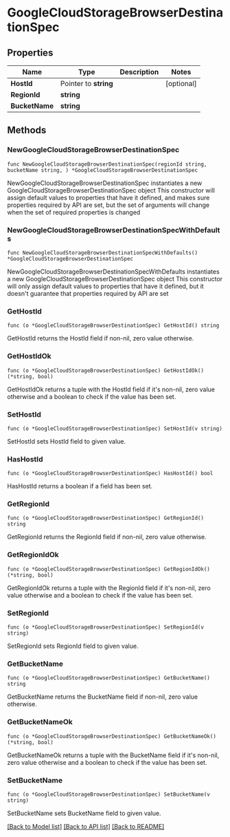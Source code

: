 # GoogleCloudStorageBrowserDestinationSpec

## Properties

Name | Type | Description | Notes
------------ | ------------- | ------------- | -------------
**HostId** | Pointer to **string** |  | [optional] 
**RegionId** | **string** |  | 
**BucketName** | **string** |  | 

## Methods

### NewGoogleCloudStorageBrowserDestinationSpec

`func NewGoogleCloudStorageBrowserDestinationSpec(regionId string, bucketName string, ) *GoogleCloudStorageBrowserDestinationSpec`

NewGoogleCloudStorageBrowserDestinationSpec instantiates a new GoogleCloudStorageBrowserDestinationSpec object
This constructor will assign default values to properties that have it defined,
and makes sure properties required by API are set, but the set of arguments
will change when the set of required properties is changed

### NewGoogleCloudStorageBrowserDestinationSpecWithDefaults

`func NewGoogleCloudStorageBrowserDestinationSpecWithDefaults() *GoogleCloudStorageBrowserDestinationSpec`

NewGoogleCloudStorageBrowserDestinationSpecWithDefaults instantiates a new GoogleCloudStorageBrowserDestinationSpec object
This constructor will only assign default values to properties that have it defined,
but it doesn't guarantee that properties required by API are set

### GetHostId

`func (o *GoogleCloudStorageBrowserDestinationSpec) GetHostId() string`

GetHostId returns the HostId field if non-nil, zero value otherwise.

### GetHostIdOk

`func (o *GoogleCloudStorageBrowserDestinationSpec) GetHostIdOk() (*string, bool)`

GetHostIdOk returns a tuple with the HostId field if it's non-nil, zero value otherwise
and a boolean to check if the value has been set.

### SetHostId

`func (o *GoogleCloudStorageBrowserDestinationSpec) SetHostId(v string)`

SetHostId sets HostId field to given value.

### HasHostId

`func (o *GoogleCloudStorageBrowserDestinationSpec) HasHostId() bool`

HasHostId returns a boolean if a field has been set.

### GetRegionId

`func (o *GoogleCloudStorageBrowserDestinationSpec) GetRegionId() string`

GetRegionId returns the RegionId field if non-nil, zero value otherwise.

### GetRegionIdOk

`func (o *GoogleCloudStorageBrowserDestinationSpec) GetRegionIdOk() (*string, bool)`

GetRegionIdOk returns a tuple with the RegionId field if it's non-nil, zero value otherwise
and a boolean to check if the value has been set.

### SetRegionId

`func (o *GoogleCloudStorageBrowserDestinationSpec) SetRegionId(v string)`

SetRegionId sets RegionId field to given value.


### GetBucketName

`func (o *GoogleCloudStorageBrowserDestinationSpec) GetBucketName() string`

GetBucketName returns the BucketName field if non-nil, zero value otherwise.

### GetBucketNameOk

`func (o *GoogleCloudStorageBrowserDestinationSpec) GetBucketNameOk() (*string, bool)`

GetBucketNameOk returns a tuple with the BucketName field if it's non-nil, zero value otherwise
and a boolean to check if the value has been set.

### SetBucketName

`func (o *GoogleCloudStorageBrowserDestinationSpec) SetBucketName(v string)`

SetBucketName sets BucketName field to given value.



[[Back to Model list]](../README.md#documentation-for-models) [[Back to API list]](../README.md#documentation-for-api-endpoints) [[Back to README]](../README.md)


